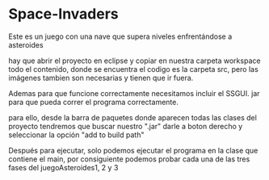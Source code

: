 # Space-Invaders
Este es un juego con una nave que supera niveles enfrentándose a asteroides


hay que abrir el proyecto en eclipse y copiar en nuestra carpeta workspace todo el contenido, donde se encuentra el codigo es la carpeta src, pero las imágenes tambien son necesarias y tienen que ir fuera. 

Ademas para que funcione correctamente necesitamos incluir el SSGUI. jar para que pueda correr el programa correctamente. 

para ello, desde la barra de paquetes donde aparecen todas las clases del proyecto tendremos que buscar nuestro ".jar" darle a boton derecho y seleccionar la opción "add to build path"

Después para ejecutar, solo podemos ejecutar el programa en la clase que contiene el main, por consiguiente podemos probar cada una de las tres fases del juegoAsteroides1, 2 y 3  
